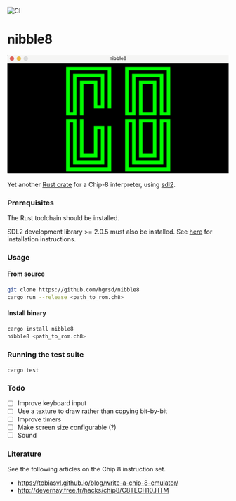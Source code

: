![CI](https://github.com/hgrsd/nibble8/actions/workflows/ci.yaml/badge.svg)

# nibble8

![an image showing the output of a chip 8 rom, i.e. the letters C8](assets/ch8.png)

Yet another [Rust crate](https://crates/io/crates/nibble8) for a Chip-8 interpreter, using [sdl2](https://crates.io/crates/sdl2).

### Prerequisites

The Rust toolchain should be installed.

SDL2 development library >= 2.0.5 must also be installed. See [here](https://github.com/Rust-SDL2/rust-sdl2#sdl20-development-libraries) for installation instructions.

### Usage

#### From source
```sh
git clone https://github.com/hgrsd/nibble8
cargo run --release <path_to_rom.ch8>
```

#### Install binary
```sh
cargo install nibble8
nibble8 <path_to_rom.ch8>
```

### Running the test suite
`cargo test`

### Todo
- [ ] Improve keyboard input
- [ ] Use a texture to draw rather than copying bit-by-bit
- [ ] Improve timers
- [ ] Make screen size configurable (?)
- [ ] Sound

### Literature
See the following articles on the Chip 8 instruction set.
- https://tobiasvl.github.io/blog/write-a-chip-8-emulator/
- http://devernay.free.fr/hacks/chip8/C8TECH10.HTM
